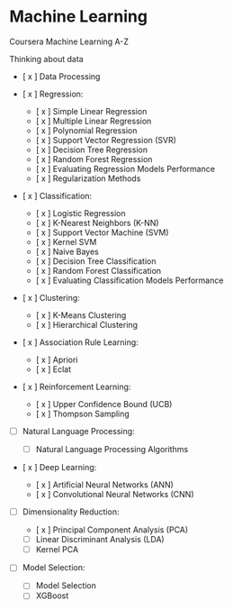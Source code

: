 # Machine Learning
Coursera Machine Learning A-Z

Thinking about data
  - [ x ] Data Processing
  
  - [ x ] Regression:
  
    - [ x ] Simple Linear Regression
    - [ x ] Multiple Linear Regression
    - [ x ] Polynomial Regression
    - [ x ] Support Vector Regression (SVR)
    - [ x ] Decision Tree Regression
    - [ x ] Random Forest Regression
    - [ x ] Evaluating Regression Models Performance
    - [ x ] Regularization Methods
  
  - [ x ] Classification:
    
    - [ x ] Logistic Regression
    - [ x ] K-Nearest Neighbors (K-NN)
    - [ x ] Support Vector Machine (SVM)
    - [ x ] Kernel SVM
    - [ x ] Naive Bayes
    - [ x ] Decision Tree Classification
    - [ x ] Random Forest Classification
    - [ x ] Evaluating Classification Models Performance
    
  - [ x ] Clustering:
  
    - [ x ] K-Means Clustering
    - [ x ] Hierarchical Clustering

  - [ x ] Association Rule Learning:
  
    - [ x ] Apriori
    - [ x ] Eclat

  - [ x ] Reinforcement Learning:
  
    - [ x ] Upper Confidence Bound (UCB)
    - [ x ] Thompson Sampling
    
  - [  ] Natural Language Processing:
  
    - [  ] Natural Language Processing Algorithms
  
  - [ x ] Deep Learning:
    
    - [ x ] Artificial Neural Networks (ANN)
    - [ x ] Convolutional Neural Networks (CNN)
  
  - [  ] Dimensionality Reduction:
  
    - [ x ] Principal Component Analysis (PCA)
    - [   ] Linear Discriminant Analysis (LDA)
    - [   ] Kernel PCA
    
  - [  ] Model Selection:
  
    - [  ] Model Selection
    - [  ] XGBoost
